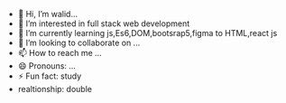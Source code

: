 - 👋 Hi, I’m walid...
- 👀 I’m interested in full stack web development
- 🌱 I’m currently learning js,Es6,DOM,bootsrap5,figma to HTML,react js
- 💞️ I’m looking to collaborate on ...
- 📫 How to reach me ...
- 😄 Pronouns: ...
- ⚡ Fun fact: study
- realtionship: double 

<!---
walid56h/walid56h is a ✨ special ✨ repository because its `README.md` (this file) appears on your GitHub profile.
You can click the Preview link to take a look at your changes.
--->
